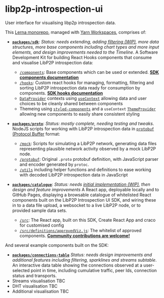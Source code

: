 # libp2p-introspection-ui

User interface for visualising libp2p introspection data.

This [Lerna monorepo](https://github.com/lerna/lerna), managed with [Yarn Workspaces](https://yarnpkg.com/lang/en/docs/workspaces/), comprises of:

- [**`packages/sdk`**](tree/master/packages/sdk): _Status: needs extending, adding [filtering (WIP)](https://github.com/nearform/libp2p-introspection-ui/pull/4), more data structures, more base components including chart types and more input elements, and design improvements needed to the Timeline_. A Software Development Kit for building React Hooks components that consume and visualise LibP2P introspection data:
  - [`/components`](tree/master/packages/sdk/components): Base components which can be used or extended. [**SDK components documentation**](docs/sdk/components/index.md)
  - [`/hooks`](tree/master/packages/sdk/hooks): Custom react hooks for managing, formatting, filtering and sorting LibP2P introspection data ready for consumption by components. [**SDK hooks documentation**](docs/sdk/hooks/index.md)
  - [`DataProvider`](tree/master/packages/sdk/components/DataProvider) contexts using [`useContext`](https://reactjs.org/docs/hooks-reference.html#usecontext) allowing data and user choices to be cleanly shared between components
  - Themeing using [`styled-components`](https://github.com/styled-components/styled-components) and a `useContext` [`ThemeProvider`](tree/master/packages/sdk/components/DataProvider) allowing new components to easily share consistent styling

- [**`packages/proto`**](tree/master/packages/proto): _Status: mostly complete, needing testing and tweaks_. NodeJS scripts for working with LibP2P introspection data in [`protobuf` (Protocol Buffer](https://developers.google.com/protocol-buffers) format:
  - [`/mock`](tree/master/packages/proto/mock): Scripts for simulating a LibP2P network, generating data files representing plausible network activity observed by a mock LibP2P node.
  - [`/protobuf`](tree/master/packages/proto/protobuf): Original `.proto` protobuf definition, with JavaScript parser and encoder generated by `protoc`.
  - [`/utils`](tree/master/packages/proto/utils) including helper functions and definitions to ease working with decoded LibP2P introspection data in JavaScript

- [**`packages/catalogue`**](tree/master/packages/catalogue): _Status: needs [initial implementation (WIP)](https://github.com/nearform/libp2p-introspection-ui/pull/3), then design and feature improvements_ A React app, deployable locally and to GitHub Pages, displaying a browsable catalogue of whitelisted React components built on the LibP2P Introspection UI SDK, and wiring these in to a data file upload, a websocket to a live LibP2P node, or to provided sample data sets.
  - [`/src`](tree/master/packages/catalogue/src): The React app, built on this SDK, Create React App and craco for customised config
  - [`/src/definitions/approvedViz.js`](tree/master/packages/catalogue/src/definitions/approvedViz.js): The whitelist of approved components. [**Community contributions are welcome!**]()

And several example components built on the SDK:

- [**`packages/connections-table`**](tree/master/packages/connections-table) _Status: needs design improvements and additional features including filtering, sparklines and streams subtable_. An interactive data table showing the connections observed at a user-selected point in time, including cumulative traffic, peer Ids, connection status and transports.
- Streams visualisation TBC
- DHT visualisation TBC
- Additional visualisation TBC

